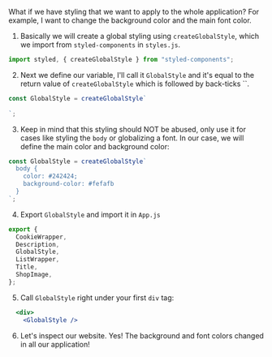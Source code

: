 What if we have styling that we want to apply to the whole application? For example, I want to change the background color and the main font color.

1. Basically we will create a global styling using `createGlobalStyle`, which we import from `styled-components` in `styles.js`.

```javascript
import styled, { createGlobalStyle } from "styled-components";
```

2. Next we define our variable, I'll call it `GlobalStyle` and it's equal to the return value of `createGlobalStyle` which is followed by back-ticks ``.

```javascript
const GlobalStyle = createGlobalStyle`
  
`;
```

3. Keep in mind that this styling should NOT be abused, only use it for cases like styling the `body` or globalizing a font. In our case, we will define the main color and background color:

```javascript
const GlobalStyle = createGlobalStyle`
  body {
    color: #242424;
    background-color: #fefafb
  }
`;
```

4. Export `GlobalStyle` and import it in `App.js`

```javascript
export {
  CookieWrapper,
  Description,
  GlobalStyle,
  ListWrapper,
  Title,
  ShopImage,
};
```

5. Call `GlobalStyle` right under your first `div` tag:

```jsx
  <div>
    <GlobalStyle />
```

6. Let's inspect our website. Yes! The background and font colors changed in all our application!
